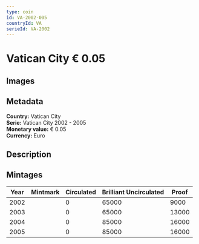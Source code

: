 ```yaml
---
type: coin
id: VA-2002-005
countryId: VA
serieId: VA-2002
---
```


# Vatican City € 0.05

## Images


## Metadata

**Country:** Vatican City\
**Serie:** Vatican City 2002 - 2005\
**Monetary value:** € 0.05\
**Currency:** Euro

## Description


## Mintages
| Year | Mintmark | Circulated | Brilliant Uncirculated | Proof |
| ---- | -------- | ---------- | ---------------------- | ----- |
| 2002 |  | 0| 65000 | 9000 |
| 2003 |  | 0| 65000 | 13000 |
| 2004 |  | 0| 85000 | 16000 |
| 2005 |  | 0| 85000 | 16000 |
